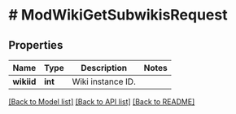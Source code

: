 # # ModWikiGetSubwikisRequest

## Properties

Name | Type | Description | Notes
------------ | ------------- | ------------- | -------------
**wikiid** | **int** | Wiki instance ID. |

[[Back to Model list]](../../README.md#models) [[Back to API list]](../../README.md#endpoints) [[Back to README]](../../README.md)
